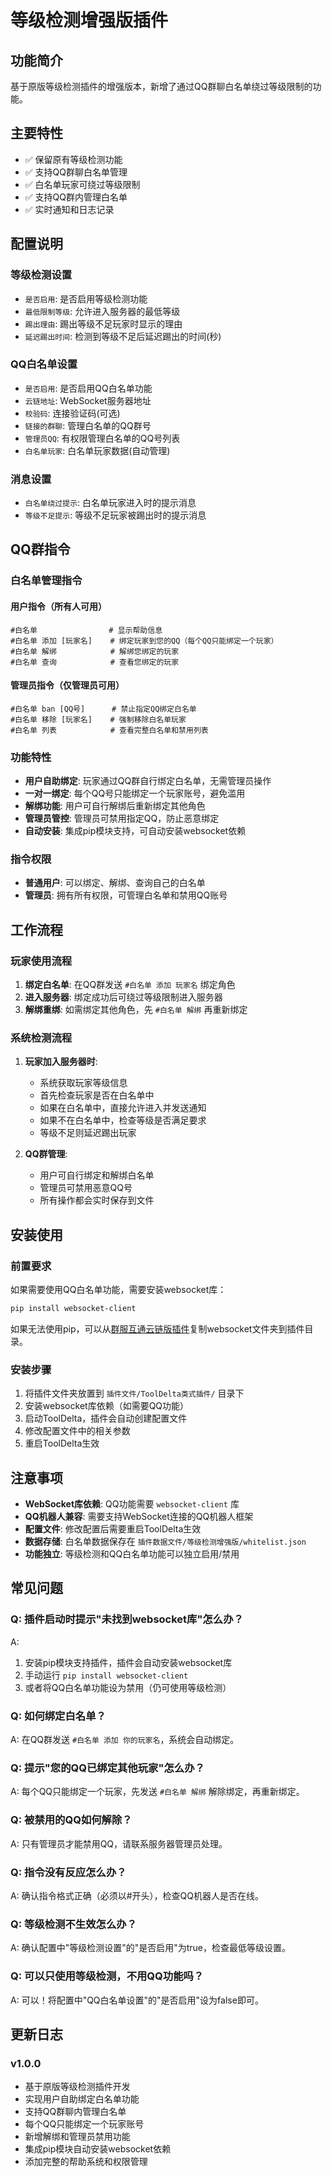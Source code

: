 # 等级检测增强版插件

## 功能简介
基于原版等级检测插件的增强版本，新增了通过QQ群聊白名单绕过等级限制的功能。

## 主要特性
- ✅ 保留原有等级检测功能
- ✅ 支持QQ群聊白名单管理
- ✅ 白名单玩家可绕过等级限制
- ✅ 支持QQ群内管理白名单
- ✅ 实时通知和日志记录

## 配置说明

### 等级检测设置
- `是否启用`: 是否启用等级检测功能
- `最低限制等级`: 允许进入服务器的最低等级
- `踢出理由`: 踢出等级不足玩家时显示的理由
- `延迟踢出时间`: 检测到等级不足后延迟踢出的时间(秒)

### QQ白名单设置  
- `是否启用`: 是否启用QQ白名单功能
- `云链地址`: WebSocket服务器地址
- `校验码`: 连接验证码(可选)
- `链接的群聊`: 管理白名单的QQ群号
- `管理员QQ`: 有权限管理白名单的QQ号列表
- `白名单玩家`: 白名单玩家数据(自动管理)

### 消息设置
- `白名单绕过提示`: 白名单玩家进入时的提示消息
- `等级不足提示`: 等级不足玩家被踢出时的提示消息

## QQ群指令

### 白名单管理指令

#### 用户指令（所有人可用）
```
#白名单                # 显示帮助信息  
#白名单 添加 [玩家名]    # 绑定玩家到您的QQ（每个QQ只能绑定一个玩家）
#白名单 解绑            # 解绑您绑定的玩家
#白名单 查询            # 查看您绑定的玩家
```

#### 管理员指令（仅管理员可用）
```
#白名单 ban [QQ号]      # 禁止指定QQ绑定白名单
#白名单 移除 [玩家名]    # 强制移除白名单玩家
#白名单 列表            # 查看完整白名单和禁用列表
```

### 功能特性
- **用户自助绑定**: 玩家通过QQ群自行绑定白名单，无需管理员操作
- **一对一绑定**: 每个QQ号只能绑定一个玩家账号，避免滥用
- **解绑功能**: 用户可自行解绑后重新绑定其他角色
- **管理员管控**: 管理员可禁用指定QQ，防止恶意绑定
- **自动安装**: 集成pip模块支持，可自动安装websocket依赖

### 指令权限
- **普通用户**: 可以绑定、解绑、查询自己的白名单
- **管理员**: 拥有所有权限，可管理白名单和禁用QQ账号

## 工作流程

### 玩家使用流程
1. **绑定白名单**: 在QQ群发送 `#白名单 添加 玩家名` 绑定角色
2. **进入服务器**: 绑定成功后可绕过等级限制进入服务器  
3. **解绑重绑**: 如需绑定其他角色，先 `#白名单 解绑` 再重新绑定

### 系统检测流程
1. **玩家加入服务器时**:
   - 系统获取玩家等级信息
   - 首先检查玩家是否在白名单中
   - 如果在白名单中，直接允许进入并发送通知
   - 如果不在白名单中，检查等级是否满足要求
   - 等级不足则延迟踢出玩家

2. **QQ群管理**:
   - 用户可自行绑定和解绑白名单
   - 管理员可禁用恶意QQ号
   - 所有操作都会实时保存到文件

## 安装使用

### 前置要求
如果需要使用QQ白名单功能，需要安装websocket库：

```bash
pip install websocket-client
```

如果无法使用pip，可以从[群服互通云链版插件](https://github.com/ToolDelta-Basic/PluginMarket/tree/main/%E7%BE%A4%E6%9C%8D%E4%BA%92%E9%80%9A%E4%BA%91%E9%93%BE%E7%89%88)复制websocket文件夹到插件目录。

### 安装步骤
1. 将插件文件夹放置到 `插件文件/ToolDelta类式插件/` 目录下
2. 安装websocket库依赖（如需要QQ功能）  
3. 启动ToolDelta，插件会自动创建配置文件
4. 修改配置文件中的相关参数
5. 重启ToolDelta生效

## 注意事项

- **WebSocket库依赖**: QQ功能需要 `websocket-client` 库
- **QQ机器人兼容**: 需要支持WebSocket连接的QQ机器人框架
- **配置文件**: 修改配置后需要重启ToolDelta生效
- **数据存储**: 白名单数据保存在 `插件数据文件/等级检测增强版/whitelist.json`
- **功能独立**: 等级检测和QQ白名单功能可以独立启用/禁用

## 常见问题

### Q: 插件启动时提示"未找到websocket库"怎么办？
A: 
1. 安装pip模块支持插件，插件会自动安装websocket库
2. 手动运行 `pip install websocket-client` 
3. 或者将QQ白名单功能设为禁用（仍可使用等级检测）

### Q: 如何绑定白名单？
A: 在QQ群发送 `#白名单 添加 你的玩家名`，系统会自动绑定。

### Q: 提示"您的QQ已绑定其他玩家"怎么办？
A: 每个QQ只能绑定一个玩家，先发送 `#白名单 解绑` 解除绑定，再重新绑定。

### Q: 被禁用的QQ如何解除？
A: 只有管理员才能禁用QQ，请联系服务器管理员处理。

### Q: 指令没有反应怎么办？  
A: 确认指令格式正确（必须以#开头），检查QQ机器人是否在线。

### Q: 等级检测不生效怎么办？
A: 确认配置中"等级检测设置"的"是否启用"为true，检查最低等级设置。

### Q: 可以只使用等级检测，不用QQ功能吗？
A: 可以！将配置中"QQ白名单设置"的"是否启用"设为false即可。

## 更新日志

### v1.0.0
- 基于原版等级检测插件开发
- 实现用户自助绑定白名单功能
- 支持QQ群聊内管理白名单
- 每个QQ只能绑定一个玩家账号
- 新增解绑和管理员禁用功能
- 集成pip模块自动安装websocket依赖
- 添加完整的帮助系统和权限管理